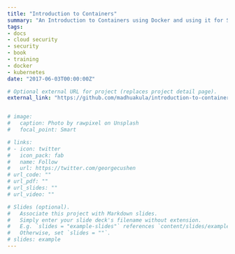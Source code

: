 ```yaml
---
title: "Introduction to Containers"
summary: "An Introduction to Containers using Docker and using it for Security Automation - null Bangalore Puliya"
tags:
- docs
- cloud security
- security
- book
- training
- docker
- kubernetes
date: "2017-06-03T00:00:00Z"

# Optional external URL for project (replaces project detail page).
external_link: "https://github.com/madhuakula/introduction-to-containers-using-docker"


# image:
#   caption: Photo by rawpixel on Unsplash
#   focal_point: Smart

# links:
# - icon: twitter
#   icon_pack: fab
#   name: Follow
#   url: https://twitter.com/georgecushen
# url_code: ""
# url_pdf: ""
# url_slides: ""
# url_video: ""

# Slides (optional).
#   Associate this project with Markdown slides.
#   Simply enter your slide deck's filename without extension.
#   E.g. `slides = "example-slides"` references `content/slides/example-slides.md`.
#   Otherwise, set `slides = ""`.
# slides: example
---
```

